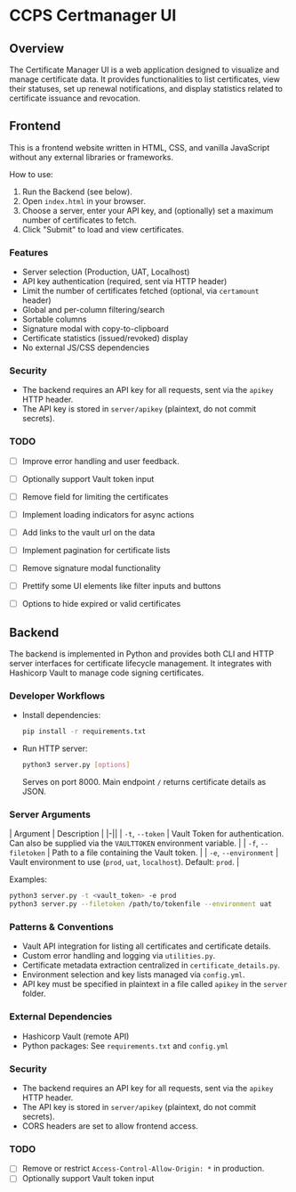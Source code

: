 # CCPS Certmanager UI

## Overview

The Certificate Manager UI is a web application designed to visualize and manage certificate data. It provides functionalities to list certificates, view their statuses, set up renewal notifications, and display statistics related to certificate issuance and revocation.

## Frontend

This is a frontend website written in HTML, CSS, and vanilla JavaScript without any external libraries or frameworks.

How to use:
1. Run the Backend (see below).
2. Open `index.html` in your browser.
3. Choose a server, enter your API key, and (optionally) set a maximum number of certificates to fetch.
4. Click "Submit" to load and view certificates.

### Features

- Server selection (Production, UAT, Localhost)
- API key authentication (required, sent via HTTP header)
- Limit the number of certificates fetched (optional, via `certamount` header)
- Global and per-column filtering/search
- Sortable columns
- Signature modal with copy-to-clipboard
- Certificate statistics (issued/revoked) display
- No external JS/CSS dependencies

### Security

- The backend requires an API key for all requests, sent via the `apikey` HTTP header.
- The API key is stored in `server/apikey` (plaintext, do not commit secrets).

### TODO

- [ ] Improve error handling and user feedback.
- [ ] Optionally support Vault token input
- [ ] Remove field for limiting the certificates
- [ ] Implement loading indicators for async actions
- [ ] Add links to the vault url on the data
- [ ] Implement pagination for certificate lists
- [ ] Remove signature modal functionality
- [ ] Prettify some UI elements like filter inputs and buttons
- [ ] Options to hide expired or valid certificates


## Backend

The backend is implemented in Python and provides both CLI and HTTP server interfaces for certificate lifecycle management. It integrates with Hashicorp Vault to manage code signing certificates.

### Developer Workflows

- Install dependencies:
  ```bash
  pip install -r requirements.txt
  ```

- Run HTTP server:
  ```bash
  python3 server.py [options]
  ```
  Serves on port 8000. Main endpoint `/` returns certificate details as JSON.

### Server Arguments

| Argument                | Description                                                                                          |
|-||
| `-t`, `--token`         | Vault Token for authentication. Can also be supplied via the `VAULTTOKEN` environment variable.      |
| `-f`, `--filetoken`     | Path to a file containing the Vault token.                                                           |
| `-e`, `--environment`   | Vault environment to use (`prod`, `uat`, `localhost`). Default: `prod`.                             |

Examples:
```bash
python3 server.py -t <vault_token> -e prod
python3 server.py --filetoken /path/to/tokenfile --environment uat
```

### Patterns & Conventions

- Vault API integration for listing all certificates and certificate details.
- Custom error handling and logging via `utilities.py`.
- Certificate metadata extraction centralized in `certificate_details.py`.
- Environment selection and key lists managed via `config.yml`.
- API key must be specified in plaintext in a file called `apikey` in the `server` folder.

### External Dependencies

- Hashicorp Vault (remote API)
- Python packages: See `requirements.txt` and `config.yml`

### Security

- The backend requires an API key for all requests, sent via the `apikey` HTTP header.
- The API key is stored in `server/apikey` (plaintext, do not commit secrets).
- CORS headers are set to allow frontend access.

### TODO

- [ ] Remove or restrict `Access-Control-Allow-Origin: *` in production.
- [ ] Optionally support Vault token input
